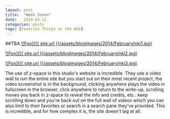 ```yaml
---
layout: post
title:  "Week Seven"
date:   2014-03-11
categories: posts
tags: [Favorite Things on the Web]
---
```


##TBA
<a target="_blank" href="http://nki.tv/#!/en/project/id/96/" rel="NKI.tv">![Foo]({{ site.url }}/assets/blogImages/2014/February/nki1.jpg)</a>  
  
   
<a target="_blank" href="http://nki.tv/#!/en/project/id/96/" rel="NKI.tv">![Foo]({{ site.url }}/assets/blogImages/2014/February/nki2.jpg)</a>   
  
  
<a target="_blank" href="http://nki.tv/#!/en/project/id/96/" rel="NKI.tv">![Foo]({{ site.url }}/assets/blogImages/2014/February/nki3.jpg)</a>  
  
  
The use of z-space in this studio's website is incredible. They use a video wall to run the entire site but you start out on their most recent project, the video screenshot is in the background, clicking anywhere plays the video in fullscreen in the browser, click anywhere to return to the write-up, scrolling moves you back in z-space to reveal the info and credits, etc.. keep scrolling down and you're back out on the full wall of videos which you can also limit to their favorites or search in a search pane they've provided. This is incredible, and for how complex it is, the site doesn't lag at all.